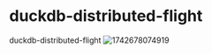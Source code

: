 # duckdb-distributed-flight
duckdb-distributed-flight
![1742678074919](https://github.com/user-attachments/assets/9419fe9c-93b3-4604-a8fa-4ca682c3428d)
